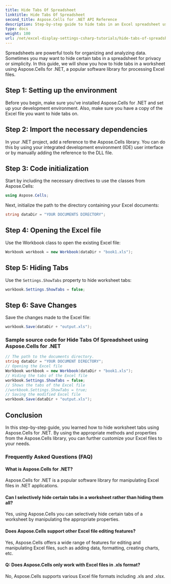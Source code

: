 ```yaml
---
title: Hide Tabs Of Spreadsheet
linktitle: Hide Tabs Of Spreadsheet
second_title: Aspose.Cells for .NET API Reference
description: Step-by-step guide to hide tabs in an Excel spreadsheet using Aspose.Cells for .NET.
type: docs
weight: 100
url: /net/excel-display-settings-csharp-tutorials/hide-tabs-of-spreadsheet/
---
```

Spreadsheets are powerful tools for organizing and analyzing data. Sometimes you may want to hide certain tabs in a spreadsheet for privacy or simplicity. In this guide, we will show you how to hide tabs in a worksheet using Aspose.Cells for .NET, a popular software library for processing Excel files.

## Step 1: Setting up the environment

Before you begin, make sure you've installed Aspose.Cells for .NET and set up your development environment. Also, make sure you have a copy of the Excel file you want to hide tabs on.

## Step 2: Import the necessary dependencies

In your .NET project, add a reference to the Aspose.Cells library. You can do this by using your integrated development environment (IDE) user interface or by manually adding the reference to the DLL file.

## Step 3: Code initialization

Start by including the necessary directives to use the classes from Aspose.Cells:

```csharp
using Aspose.Cells;
```

Next, initialize the path to the directory containing your Excel documents:

```csharp
string dataDir = "YOUR DOCUMENTS DIRECTORY";
```

## Step 4: Opening the Excel file

Use the Workbook class to open the existing Excel file:

```csharp
Workbook workbook = new Workbook(dataDir + "book1.xls");
```

## Step 5: Hiding Tabs

Use the `Settings.ShowTabs` property to hide worksheet tabs:

```csharp
workbook.Settings.ShowTabs = false;
```

## Step 6: Save Changes

Save the changes made to the Excel file:

```csharp
workbook.Save(dataDir + "output.xls");
```

### Sample source code for Hide Tabs Of Spreadsheet using Aspose.Cells for .NET 
```csharp
// The path to the documents directory.
string dataDir = "YOUR DOCUMENT DIRECTORY";
// Opening the Excel file
Workbook workbook = new Workbook(dataDir + "book1.xls");
// Hiding the tabs of the Excel file
workbook.Settings.ShowTabs = false;
// Shows the tabs of the Excel file
//workbook.Settings.ShowTabs = true;
// Saving the modified Excel file
workbook.Save(dataDir + "output.xls");
```

## Conclusion

In this step-by-step guide, you learned how to hide worksheet tabs using Aspose.Cells for .NET. By using the appropriate methods and properties from the Aspose.Cells library, you can further customize your Excel files to your needs.

### Frequently Asked Questions (FAQ)

#### What is Aspose.Cells for .NET?
    
Aspose.Cells for .NET is a popular software library for manipulating Excel files in .NET applications.

#### Can I selectively hide certain tabs in a worksheet rather than hiding them all?
   
Yes, using Aspose.Cells you can selectively hide certain tabs of a worksheet by manipulating the appropriate properties.

#### Does Aspose.Cells support other Excel file editing features?

Yes, Aspose.Cells offers a wide range of features for editing and manipulating Excel files, such as adding data, formatting, creating charts, etc.

#### Q: Does Aspose.Cells only work with Excel files in .xls format?

No, Aspose.Cells supports various Excel file formats including .xls and .xlsx.